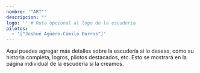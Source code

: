 ```yaml
---
nombre: '"ART"'
descripcion: ""
logo: '' # Ruta opcional al logo de la escudería
pilotos:
  - '["Joshué Agüero-Camilo Barros"]'
---
```


Aquí puedes agregar más detalles sobre la escudería si lo deseas, como su historia completa, logros, pilotos destacados, etc. Esto se mostrará en la página individual de la escudería si la creamos.

